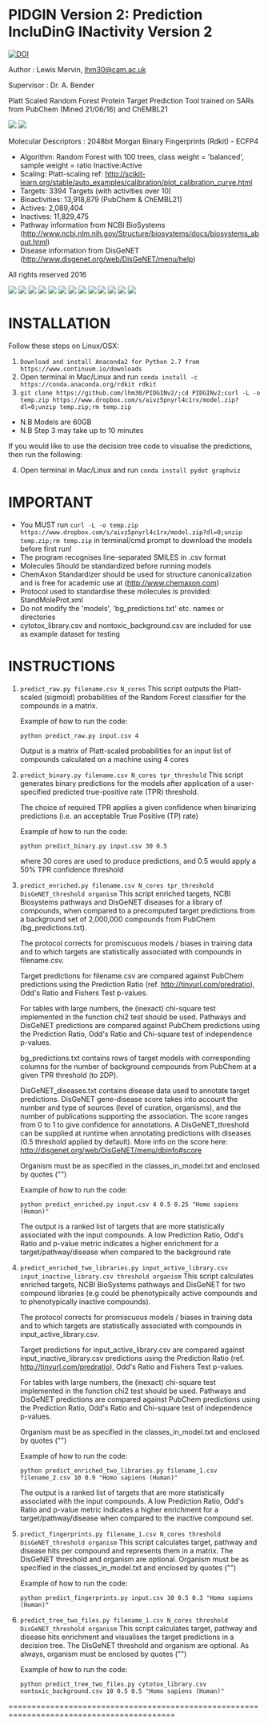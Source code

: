 PIDGIN Version 2: Prediction IncluDinG INactivity Version 2
===========
[![DOI](https://zenodo.org/badge/10824/lhm30/PIDGIN.svg)](http://dx.doi.org/10.5281/zenodo.15984)


Author : Lewis Mervin, lhm30@cam.ac.uk

Supervisor : Dr. A. Bender

Platt Scaled Random Forest Protein Target Prediction Tool trained on SARs from PubChem (Mined 21/06/16) and ChEMBL21

![](https://pubchem.ncbi.nlm.nih.gov/images/pubchemlogob.gif) ![](http://upload.wikimedia.org/wikipedia/commons/a/a1/Chembl_logo.png)

Molecular Descriptors : 2048bit Morgan Binary Fingerprints (Rdkit) - ECFP4

* Algorithm: Random Forest with 100 trees, class weight = 'balanced', sample weight = ratio Inactive:Active
* Scaling: Platt-scaling ref: http://scikit-learn.org/stable/auto_examples/calibration/plot_calibration_curve.html
* Targets: 3394 Targets (with activities over 10)
* Bioactivities: 13,918,879 (PubChem & ChEMBL21)
* Actives:	2,089,404
* Inactives:	11,829,475
* Pathway information from NCBI BioSystems (http://www.ncbi.nlm.nih.gov/Structure/biosystems/docs/biosystems_about.html)
* Disease information from DisGeNET (http://www.disgenet.org/web/DisGeNET/menu/help)

All rights reserved 2016

![](http://ibi.imim.es/wp-content/uploads/2012/10/DisGeNET_logo_roundedEdges.png)
![](http://www.ncbi.nlm.nih.gov/Structure/IMG/banner_graphics/biosystems_entrez3.png) ![](http://www.genome.jp/Fig/kegg128.gif) ![](http://biocyc.org/BioCyc.gif) ![](http://blog.openhelix.eu/wp-content/uploads/2011/01/Reactome_logo.jpg) ![](http://i.picresize.com/images/2015/04/29/oAE7h.png) ![](https://s-media-cache-ak0.pinimg.com/216x146/e3/71/2d/e3712dd81b80c17e24d4fb529f6bafab.jpg) ![](http://www.wikipathways.org/skins/common/images/earth-or-pathway_text3_beta.png)
![](http://www.rdkit.org/Images/logo.png)
![](http://scikit-learn.org/stable/_static/scikit-learn-logo-small.png) ![](http://upload.wikimedia.org/wikipedia/ru/c/cc/Numpylogo.png)
![](https://dnasu.org/DNASU/image/Uniprot300.jpg)
![](http://www.chemaxon.com/images/powered_100px.gif)

INSTALLATION
==========================================================================================

Follow these steps on Linux/OSX:
 
1. ```Download and install Anaconda2 for Python 2.7 from https://www.continuum.io/downloads```
2. Open terminal in Mac/Linux and run ```conda install -c https://conda.anaconda.org/rdkit rdkit``` 
3. ```git clone https://github.com/lhm30/PIDGINv2/;cd PIDGINv2;curl -L -o temp.zip https://www.dropbox.com/s/aivz5pnyrl4c1rx/model.zip?dl=0;unzip temp.zip;rm temp.zip```

* N.B Models are 60GB
* N.B Step 3 may take up to 10 minutes

If you would like to use the decision tree code to visualise the predictions, then run the following: 

4. Open terminal in Mac/Linux and run ```conda install pydot graphviz``` 

IMPORTANT
==========================================================================================

*	You MUST run ```curl -L -o temp.zip https://www.dropbox.com/s/aivz5pnyrl4c1rx/model.zip?dl=0;unzip temp.zip;rm temp.zip``` in terminal/cmd prompt to download the models before first run!
*	The program recognises line-separated SMILES in .csv format
*	Molecules Should be standardized before running models
*	ChemAxon Standardizer should be used for structure canonicalization and is free for academic use at (http://www.chemaxon.com)
*	Protocol used to standardise these molecules is provided: StandMoleProt.xml
*	Do not modify the 'models', 'bg_predictions.txt' etc. names or directories 
*	cytotox_library.csv and nontoxic_background.csv are included for use as example dataset for testing

INSTRUCTIONS
==========================================================================================

1. ```predict_raw.py filename.csv N_cores```
    This script outputs the Platt-scaled (sigmoid) probabilities of the Random Forest classifier for the compounds in a matrix.
    
    Example of how to run the code:

    ```
    python predict_raw.py input.csv 4
    ```
	
	Output is a matrix of Platt-scaled probabilities for an input list of compounds calculated on a machine using 4 cores


2. ```predict_binary.py filename.csv N_cores tpr_threshold```
    This script generates binary predictions for the models after application of a user-specified predicted true-positive rate (TPR) threshold.
    
    The choice of required TPR applies a given confidence when binarizing predictions (i.e. an acceptable True Positive (TP) rate)
   
    Example of how to run the code:
    
    ```
    python predict_binary.py input.csv 30 0.5
    ```
    
    where 30 cores are used to produce predictions, and 0.5 would apply a 50% TPR confidence threshold
  
    
3. ```predict_enriched.py filename.csv N_cores tpr_threshold DisGeNET_threshold organism```
    This script enriched targets, NCBI Biosystems pathways and DisGeNET diseases for a library of compounds, when compared to a precomputed target predictions from a background set of 2,000,000 compounds from PubChem (bg_predictions.txt). 

    The protocol corrects for promiscuous models / biases in training data and to which targets are statistically associated with compounds in filename.csv.
    
    Target predictions for filename.csv are compared against PubChem predictions using the Prediction Ratio (ref. http://tinyurl.com/predratio), Odd's Ratio and Fishers Test p-values.
    
    For tables with large numbers, the (inexact) chi-square test implemented in the function chi2 test should be used. Pathways and DisGeNET predictions are compared against PubChem predictions using the Prediction Ratio, Odd's Ratio and Chi-square test of independence p-values.

    bg_predictions.txt contains rows of target models with corresponding columns for the number of background compounds from PubChem at a given TPR threshold (to 2DP).
    
    DisGeNET_diseases.txt contains disease data used to annotate target predictions. DisGeNET gene-disease score takes into account the number and type of sources (level of curation, organisms), and the number of publications supporting the association. The score ranges from 0 to 1 to give confidence for annotations. A DisGeNET_threshold can be supplied at runtime when annotating predictions with diseases (0.5 threshold applied by default). More info on the score here: http://disgenet.org/web/DisGeNET/menu/dbinfo#score 

	Organism must be as specified in the classes_in_model.txt and enclosed by quotes ("")

    Example of how to run the code:

    ```
    python predict_enriched.py input.csv 4 0.5 0.25 "Homo sapiens (Human)"
    ```
    
    The output is a ranked list of targets that are more statistically associated with the input compounds. A low Prediction Ratio, Odd's Ratio and p-value metric indicates a higher enrichment for a target/pathway/disease when compared to the background rate
    
    
7. ```predict_enriched_two_libraries.py input_active_library.csv input_inactive_library.csv threshold organism```
    This script calculates enriched targets, NCBI BioSystems pathways and DisGeNET for two compound libraries (e.g could be phenotypically active compounds and to phenotypically inactive compounds).

    The protocol corrects for promiscuous models / biases in training data and to which targets are statistically associated with compounds in input_active_library.csv.
    
    Target predictions for input_active_library.csv are compared against input_inactive_library.csv predictions using the Prediction Ratio (ref. http://tinyurl.com/predratio), Odd's Ratio and Fishers Test p-values.
    
    For tables with large numbers, the (inexact) chi-square test implemented in the function chi2 test should be used. Pathways and DisGeNET predictions are compared against PubChem predictions using the Prediction Ratio, Odd's Ratio and Chi-square test of independence p-values.

	Organism must be as specified in the classes_in_model.txt and enclosed by quotes ("")
	
    Example of how to run the code:
	
    ```
    python predict_enriched_two_libraries.py filename_1.csv filename_2.csv 10 0.9 "Homo sapiens (Human)"
    ```
    
    The output is a ranked list of targets that are more statistically associated with the input compounds. A low Prediction Ratio, Odd's Ratio and p-value metric indicates a higher enrichment for a target/pathway/disease when compared to the inactive compound set.
    
    
8. ```predict_fingerprints.py filename_1.csv N_cores threshold DisGeNET_threshold organism```
    This script calculates target, pathway and disease hits per compound and represents them in a matrix. The DisGeNET threshold and organism are optional. Organism must be as specified in the classes_in_model.txt and enclosed by quotes ("")
    
    Example of how to run the code:
	
    ```
    python predict_fingerprints.py input.csv 30 0.5 0.3 "Homo sapiens (Human)"
    ```
    
    
9. ```predict_tree_two_files.py filename_1.csv N_cores threshold DisGeNET_threshold organism```
    This script calculates target, pathway and disease hits enrichment and visualises the target predictions in a decision tree. The DisGeNET threshold and organism are optional. As always, organism must be enclosed by quotes ("")
    
    Example of how to run the code:
	
    ```
    python predict_tree_two_files.py cytotox_library.csv nontoxic_background.csv 10 0.5 0.5 "Homo sapiens (Human)"
    ```

==========================================================================================

